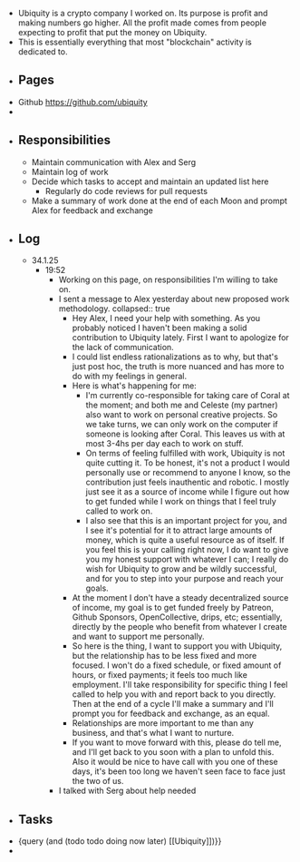 - Ubiquity is a crypto company I worked on. Its purpose is profit and making numbers go higher. All the profit made comes from people expecting to profit that put the money on Ubiquity.
- This is essentially everything that most "blockchain" activity is dedicated to.
- ## Pages
- Github https://github.com/ubiquity
-
- ## Responsibilities
	- Maintain communication with Alex and Serg
	- Maintain log of work
	- Decide which tasks to accept and maintain an updated list here
		- Regularly do code reviews for pull requests
	- Make a summary of work done at the end of each Moon and prompt Alex for feedback and exchange
- ## Log
	- 34.1.25
		- 19:52
			- Working on this page, on responsibilities I'm willing to take on.
			- I sent a message to Alex yesterday about new proposed work methodology.
			  collapsed:: true
				- Hey Alex, I need your help with something. As you probably noticed I haven't been making a solid contribution to Ubiquity lately. First I want to apologize for the lack of communication.
				- I could list endless rationalizations as to why, but that's just post hoc, the truth is more nuanced and has more to do with my feelings in general.
				- Here is what's happening for me:
					- I'm currently co-responsible for taking care of Coral at the moment; and both me and Celeste (my partner) also want to work on personal creative projects. So we take turns, we can only work on the computer if someone is looking after Coral. This leaves us with at most 3-4hs per day each to work on stuff.
					- On terms of feeling fulfilled with work, Ubiquity is not quite cutting it. To be honest, it's not a product I would personally use or recommend to anyone I know, so the contribution just feels inauthentic and robotic. I mostly just see it as a source of income while I figure out how to get funded while I work on things that I feel truly called to work on.
					- I also see that this is an important project for you, and I see it's potential for it to attract large amounts of money, which is quite a useful resource as of itself. If you feel this is your calling right now, I do want to give you my honest support with whatever I can; I really do wish for Ubiquity to grow and be wildly successful, and for you to step into your purpose and reach your goals.
				- At the moment I don't have a steady decentralized source of income, my goal is to get funded freely by Patreon, Github Sponsors, OpenCollective, drips, etc; essentially, directly by the people who benefit from whatever I create and want to support me personally.
				- So here is the thing, I want to support you with Ubiquity, but the relationship has to be less fixed and more focused. I won't do a fixed schedule, or fixed amount of hours, or fixed payments; it feels too much like employment. I'll take responsibility for specific thing I feel called to help you with and report back to you directly. Then at the end of a cycle I'll make a summary and I'll prompt you for feedback and exchange, as an equal.
				- Relationships are more important to me than any business, and that's what I want to nurture.
				- If you want to move forward with this, please do tell me, and I'll get back to you soon with a plan to unfold this. Also it would be nice to have call with you one of these days, it's been too long we haven't seen face to face just the two of us.
			- I talked with Serg about help needed
- ## Tasks
- {query (and (todo  todo doing now later) [[Ubiquity]])}}
-